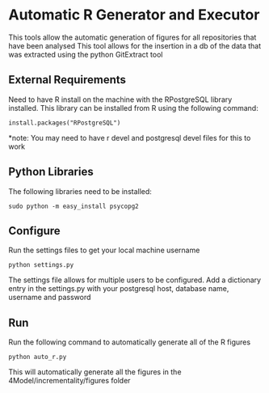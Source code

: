 # Automatic R Generator and Executor

This tools allow the automatic generation of figures for all repositories that have been analysed
This tool allows for the insertion in a db of the data that was extracted using the python GitExtract tool

## External Requirements

Need to have R install on the machine with the RPostgreSQL library installed. This library can be installed from R 
using the following command:

    install.packages("RPostgreSQL")
    
*note: You may need to have r devel and postgresql devel files for this to work

## Python Libraries

The following libraries need to be installed:

    sudo python -m easy_install psycopg2
    
## Configure

Run the settings files to get your local machine username

    python settings.py
    
The settings file allows for multiple users to be configured. Add a dictionary entry in the settings.py with your
    postgresql host, database name, username and password

## Run

Run the following command to automatically generate all of the R figures

    python auto_r.py
    
This will automatically generate all the figures in the 4Model/incrementality/figures folder
    
    
    
    
    
    